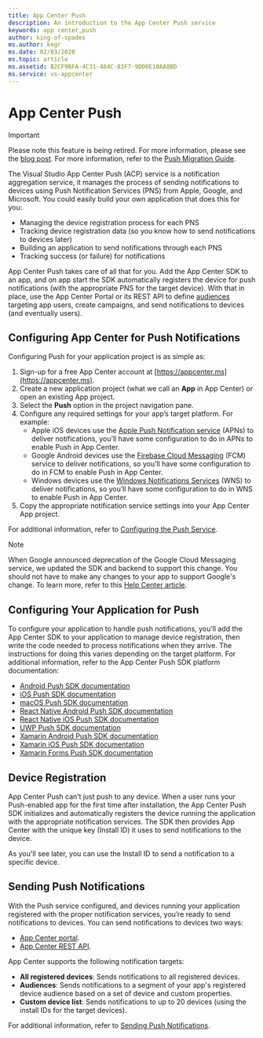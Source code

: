 ```yaml
---
title: App Center Push
description: An introduction to the App Center Push service
keywords: app center,push
author: king-of-spades
ms.author: kegr
ms.date: 02/03/2020
ms.topic: article
ms.assetid: B2CF9BFA-4C31-484C-83F7-9DD0E10AA8BD
ms.service: vs-appcenter
---
```


# App Center Push

> [!IMPORTANT]
> Please note this feature is being retired. For more information, please see the [blog post](https://devblogs.microsoft.com/appcenter/app-center-mbaas-retirement/). For more information, refer to the [Push Migration Guide](~/migration/push/index.md).

The Visual Studio App Center Push (ACP) service is a notification aggregation service, it manages the process of sending notifications to devices using Push Notification Services (PNS) from Apple, Google, and Microsoft. You could easily build your own application that does this for you:

+ Managing the device registration process for each PNS
+ Tracking device registration data (so you know how to send notifications to devices later)
+ Building an application to send notifications through each PNS
+ Tracking success (or failure) for notifications

App Center Push takes care of all that for you. Add the App Center SDK to an app, and on app start the SDK automatically registers the device for push notifications (with the appropriate PNS for the target device). With that in place, use the App Center Portal or its REST API to define [audiences](~/push/send-notification.md#audiences) targeting app users, create campaigns, and send notifications to devices (and eventually users).

## Configuring App Center for Push Notifications

Configuring Push for your application project is as simple as:

1. Sign-up for a free App Center account at [https://appcenter.ms](https://appcenter.ms).
2. Create a new application project (what we call an **App** in App Center) or open an existing App project.
3. Select the **Push** option in the project navigation pane.
4. Configure any required settings for your app’s target platform. For example:
    + Apple iOS devices use the [Apple Push Notification service](https://developer.apple.com/notifications/) (APNs) to deliver notifications, you’ll have some configuration to do in APNs to enable Push in App Center.
    + Google Android devices use the [Firebase Cloud Messaging](https://firebase.google.com/docs/cloud-messaging/) (FCM) service to deliver notifications, so you’ll have some configuration to do in FCM to enable Push in App Center.
    + Windows devices use the [Windows Notifications Services](https://docs.microsoft.com/windows/uwp/design/shell/tiles-and-notifications/windows-push-notification-services--wns--overview) (WNS) to deliver notifications, so you’ll have some configuration to do in WNS to enable Push in App Center.
5. Copy the appropriate notification service settings into your App Center App project.

For additional information, refer to [Configuring the Push Service](~/push/service-config.md).

> [!NOTE]
> When Google announced deprecation of the Google Cloud Messaging service, we updated the SDK and backend to support this change. You should not have to make any changes to your app to support Google's change. To learn more, refer to this [Help Center article](https://intercom.help/appcenter/push/google-gcm-to-fcm-migration).

## Configuring Your Application for Push

To configure your application to handle push notifications, you’ll add the App Center SDK to your application to manage device registration, then write the code needed to process notifications when they arrive. The instructions for doing this varies depending on the target platform. For additional information, refer to the App Center Push SDK platform documentation:

+ [Android Push SDK documentation](~/sdk/push/android.md)
+ [iOS Push SDK documentation](~/sdk/push/ios.md)
+ [macOS Push SDK documentation](~/sdk/push/macos.md)
+ [React Native Android Push SDK documentation](~/sdk/push/react-native-android.md)
+ [React Native iOS Push SDK documentation](~/sdk/push/react-native-ios.md)
+ [UWP Push SDK documentation](~/sdk/push/uwp.md)
+ [Xamarin Android Push SDK documentation](~/sdk/push/xamarin-android.md)
+ [Xamarin iOS Push SDK documentation](~/sdk/push/xamarin-ios.md)
+ [Xamarin Forms Push SDK documentation](~/sdk/push/xamarin-forms.md)

## Device Registration

App Center Push can’t just push to any device. When a user runs your Push-enabled app for the first time after installation, the App Center Push SDK initializes and automatically registers the device running the application with the appropriate notification services. The SDK then provides App Center with the unique key (Install ID) it uses to send notifications to the device.

As you'll see later, you can use the Install ID to send a notification to a specific device.

## Sending Push Notifications

With the Push service configured, and devices running your application registered with the proper notification services, you’re ready to send notifications to devices. You can send notifications to devices two ways:

+ [App Center portal](~/push/send-notification.md).
+ [App Center REST API](~/push/rest-api.md).  

App Center supports the following notification targets:

+ **All registered devices**: Sends notifications to all registered devices.
+ **Audiences**: Sends notifications to a segment of your app's registered device audience based on a set of device and custom properties.
+ **Custom device list**: Sends notifications to up to 20 devices (using the install IDs for the target devices).

For additional information, refer to [Sending Push Notifications](~/push/send-notification.md).
